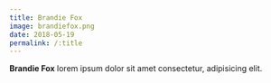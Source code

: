 ```yaml
---
title: Brandie Fox
image: brandiefox.png
date: 2018-05-19
permalink: /:title
---
```

**Brandie Fox** lorem ipsum dolor sit amet consectetur, adipisicing elit.